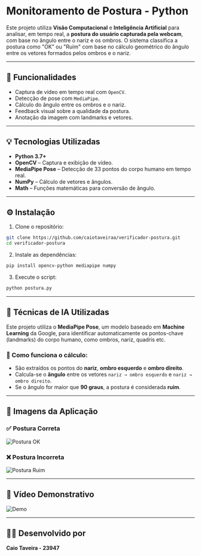 
# Monitoramento de Postura - Python

Este projeto utiliza **Visão Computacional** e **Inteligência Artificial** para analisar, em tempo real, a **postura do usuário capturada pela webcam**, com base no ângulo entre o nariz e os ombros. O sistema classifica a postura como "OK" ou "Ruim" com base no cálculo geométrico do ângulo entre os vetores formados pelos ombros e o nariz.

---

## 📌 Funcionalidades

- Captura de vídeo em tempo real com `OpenCV`.
- Detecção de pose com `MediaPipe`.
- Cálculo do ângulo entre os ombros e o nariz.
- Feedback visual sobre a qualidade da postura.
- Anotação da imagem com landmarks e vetores.

---

## 💡 Tecnologias Utilizadas

- **Python 3.7+**
- **OpenCV** – Captura e exibição de vídeo.
- **MediaPipe Pose** – Detecção de 33 pontos do corpo humano em tempo real.
- **NumPy** – Cálculo de vetores e ângulos.
- **Math** – Funções matemáticas para conversão de ângulo.

---

## ⚙️ Instalação

1. Clone o repositório:

```bash
git clone https://github.com/caiotaveiraa/verificador-postura.git
cd verificador-postura
```

2. Instale as dependências:

```bash
pip install opencv-python mediapipe numpy
```

3. Execute o script:

```bash
python postura.py
```

---

## 🧠 Técnicas de IA Utilizadas

Este projeto utiliza o **MediaPipe Pose**, um modelo baseado em **Machine Learning** da Google, para identificar automaticamente os pontos-chave (landmarks) do corpo humano, como ombros, nariz, quadris etc.

### 🧮 Como funciona o cálculo:

- São extraídos os pontos do **nariz**, **ombro esquerdo** e **ombro direito**.
- Calcula-se o **ângulo** entre os vetores `nariz → ombro esquerdo` e `nariz → ombro direito`.
- Se o ângulo for maior que **90 graus**, a postura é considerada **ruim**.

---

## 📸 Imagens da Aplicação

### ✅ Postura Correta
![Postura OK](imagens/postura_ok.png)

### ❌ Postura Incorreta
![Postura Ruim](imagens/postura_ruim.png)

---

## 🎥 Vídeo Demonstrativo
![Demo](imagens/jokenpo.gif)

---

## 👨‍🎓 Desenvolvido por

**Caio Taveira - 23947**
